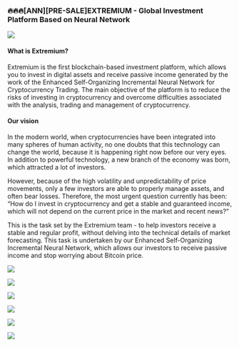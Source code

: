 ### 🔥🔥🔥[ANN][PRE-SALE]EXTREMIUM - Global Investment Platform Based on Neural Network

![](https://i.imgur.com/DQGS77n.png)


#### What is Extremium?

Extremium is the first blockchain-based investment platform, which allows you to invest in digital assets and receive passive income generated by the work of the Enhanced Self-Organizing Incremental Neural Network for Cryptocurrency Trading. The main objective of the platform is to reduce the risks of investing in cryptocurrency and overcome difficulties associated with the analysis, trading and management of cryptocurrency.


#### Our vision

In the modern world, when cryptocurrencies have been integrated into many spheres of human activity, no one doubts that this technology can change the world, because it is happening right now before our very eyes. In addition to powerful technology, a new branch of the economy was born, which attracted a lot of investors.

However, because of the high volatility and unpredictability of price movements, only a few investors are able to properly manage assets, and often bear losses. Therefore, the most urgent question currently has been: “How do I invest in cryptocurrency and get a stable and guaranteed income, which will not depend on the current price in the market and recent news?”

This is the task set by the Extremium team - to help investors receive a stable and regular profit, without delving into the technical details of market forecasting. This task is undertaken by our Enhanced Self-Organizing Incremental Neural Network, which allows our investors to receive passive income and stop worrying about Bitcoin price.


![](https://i.imgur.com/Dzkv52T.png)


![](https://i.imgur.com/cy3vsI0.png)

![](https://i.imgur.com/Pk1DYq6.png)

![](https://i.imgur.com/BY4YiN7.png)

![](https://i.imgur.com/dah8eHh.png)

![](https://i.imgur.com/gnQnHet.png)
